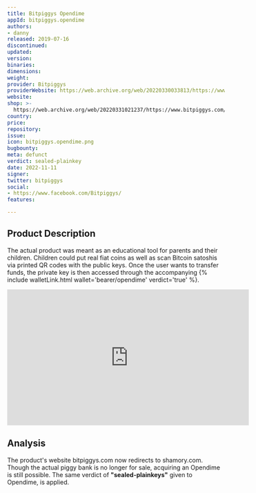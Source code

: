 ```yaml
---
title: Bitpiggys Opendime
appId: bitpiggys.opendime
authors:
- danny
released: 2019-07-16
discontinued: 
updated: 
version: 
binaries: 
dimensions: 
weight: 
provider: Bitpiggys
providerWebsite: https://web.archive.org/web/20220330033813/https://www.bitpiggys.com/
website: 
shop: >-
  https://web.archive.org/web/20220331021237/https://www.bitpiggys.com/online-store
country: 
price: 
repository: 
issue: 
icon: bitpiggys.opendime.png
bugbounty: 
meta: defunct
verdict: sealed-plainkey
date: 2022-11-11
signer: 
twitter: bitpiggys
social:
- https://www.facebook.com/Bitpiggys/
features: 

---
```


## Product Description 

The actual product was meant as an educational tool for parents and their children. Children could put real fiat coins as well as scan Bitcoin satoshis via printed QR codes with the public keys. Once the user wants to transfer funds, the private key is then accessed through the accompanying {% include walletLink.html wallet='bearer/opendime' verdict='true' %}.

<iframe width="560" height="315" src="https://www.youtube.com/embed/wiRzOn8AMzU" title="YouTube video player" frameborder="0" allow="accelerometer; autoplay; clipboard-write; encrypted-media; gyroscope; picture-in-picture" allowfullscreen></iframe>

## Analysis 

The product's website bitpiggys.com now redirects to shamory.com. Though the actual piggy bank is no longer for sale, acquiring an Opendime is still possible. The same verdict of **"sealed-plainkeys"** given to Opendime, is applied.



